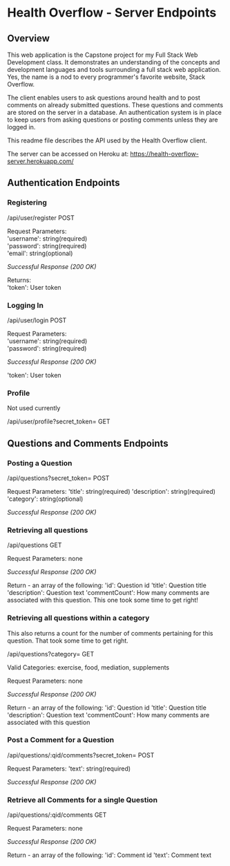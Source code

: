# Health Overflow - Server Endpoints
## Overview
This web application is the Capstone project for my Full Stack Web Development class.  It demonstrates an understanding of the concepts and development languages and tools surrounding a full stack web application.  Yes, the name is a nod to every programmer's favorite website, Stack Overflow.  

The client enables users to ask questions around health and to post comments on already submitted questions.  These questions and comments are stored on the server in a database.  An authentication system is in place to keep users from asking questions or posting comments unless they are logged in.  

This readme file describes the API used by the Health Overflow client.  

The server can be accessed on Heroku at:
https://health-overflow-server.herokuapp.com/



## Authentication Endpoints

### Registering

/api/user/register   POST

Request Parameters:  
'username':  string(required)  
'password':  string(required)  
'email':     string(optional)

*Successful Response (200 OK)*

Returns:  
'token':  User token


### Logging In

/api/user/login   POST

Request Parameters:  
'username':  string(required)  
'password':  string(required)

*Successful Response (200 OK)*

'token':  User token


### Profile

Not used currently

/api/user/profile?secret_token=<token>   GET



## Questions and Comments Endpoints

### Posting a Question

/api/questions?secret_token=<token>  POST

Request Parameters:
'title':  string(required)
'description': string(required)
'category': string(optional)

*Successful Response (200 OK)*


### Retrieving all questions

/api/questions  GET

Request Parameters:
none

*Successful Response (200 OK)*

Return - an array of the following:
'id':  Question id
'title':  Question title
'description':  Question text
'commentCount':  How many comments are associated with this question.  This one took some time to get right!


### Retrieving all questions within a category

This also returns a count for the number of comments pertaining for this question.  That took some time to get right.  

/api/questions?category=<category>  GET

Valid Categories:
exercise, food, mediation, supplements

Request Parameters:
none

*Successful Response (200 OK)*

Return - an array of the following:
'id': Question id
'title':  Question title
'description':  Question text
'commentCount':  How many comments are associated with this question


### Post a Comment for a Question

/api/questions/:qid/comments?secret_token=<token>  POST

Request Parameters:
'text':  string(required)

*Successful Response (200 OK)*



### Retrieve all Comments for a single Question

/api/questions/:qid/comments    GET

Request Parameters:
none

*Successful Response (200 OK)*

Return - an array of the following:
'id':  Comment id
'text':  Comment text



